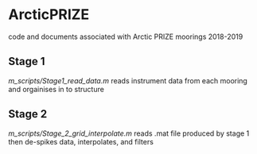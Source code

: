 # ArcticPRIZE
code and documents associated with Arctic PRIZE moorings 2018-2019

## Stage 1

*m_scripts/Stage1_read_data.m* reads instrument data from each mooring and orgainises in to structure

## Stage 2

*m_scripts/Stage_2_grid_interpolate.m* reads .mat file produced by stage 1 then de-spikes data, interpolates, and filters
